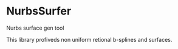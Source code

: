 # NurbsSurfer
Nurbs surface gen tool

This library profiveds non uniform retional b-splines and surfaces.
